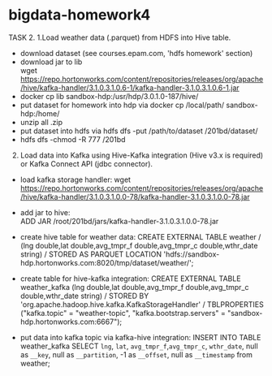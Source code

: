 # bigdata-homework4
TASK 2.
1.Load weather data (.parquet) from HDFS into Hive table. 
 - download dataset (see courses.epam.com, 'hdfs homework' section)
 - download jar to lib  
 wget https://repo.hortonworks.com/content/repositories/releases/org/apache/hive/kafka-handler/3.1.0.3.1.0.6-1/kafka-handler-3.1.0.3.1.0.6-1.jar
 - docker cp lib sandbox-hdp:/usr/hdp/3.0.1.0-187/hive/
 - put dataset for homework into hdp via docker cp /local/path/ sandbox-hdp:/home/
 - unzip all .zip
 - put dataset into hdfs via hdfs dfs -put /path/to/dataset /201bd/dataset/
 - hdfs dfs -chmod -R 777 /201bd

2. Load data into Kafka using Hive-Kafka integration (Hive v3.x is required) or Kafka Connect API (jdbc connector).  
 - load kafka storage handler:
   wget https://repo.hortonworks.com/content/repositories/releases/org/apache/hive/kafka-handler/3.1.0.3.1.0.0-78/kafka-handler-3.1.0.3.1.0.0-78.jar  
 - add jar to hive:  
   ADD JAR /root/201bd/jars/kafka-handler-3.1.0.3.1.0.0-78.jar
 - create hive table for weather data:
  CREATE EXTERNAL TABLE weather /
  (lng double,lat double,avg_tmpr_f double,avg_tmpr_c double,wthr_date string) / 
  STORED AS PARQUET LOCATION 'hdfs://sandbox-hdp.hortonworks.com:8020/tmp/dataset/weather/';

 - create table for hive-kafka integration:
  CREATE EXTERNAL TABLE weather_kafka (lng double,lat double,avg_tmpr_f double,avg_tmpr_c double,wthr_date string) /
  STORED BY 'org.apache.hadoop.hive.kafka.KafkaStorageHandler' /
  TBLPROPERTIES ("kafka.topic" = "weather-topic", "kafka.bootstrap.servers" = "sandbox-hdp.hortonworks.com:6667");  
  - put data into kafka topic via kafka-hive integration:
  INSERT INTO TABLE weather_kafka 
  SELECT `lng`, `lat`, `avg_tmpr_f`,`avg_tmpr_c`, `wthr_date`, null as `__key`, null as `__partition`, -1 as `__offset`, null as
  `__timestamp` from weather;
